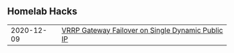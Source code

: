## Homelab Hacks

| | |
|-|-|
| 2020-12-09 | [VRRP Gateway Failover on Single Dynamic Public IP](vrrp-gateway.md) |